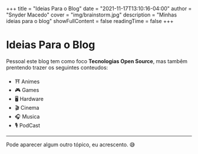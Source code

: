 +++
title = "Ideias Para o Blog"
date = "2021-11-17T13:10:16-04:00"
author = "Snyder Macedo"
cover = "img/brainstorm.jpg"
description = "Minhas ideias para o blog"
showFullContent = false
readingTime = false
+++

# Ideias Para o Blog

Pessoal este blog tem como foco **Tecnologias Open Source**, mas tambêm prentendo trazer os seguintes conteudos:

- :shinto_shrine: Animes
- :video_game: Games
- :desktop_computer: Hardware
- :clapper: Cinema
- :headphones: Musica
- :studio_microphone: PodCast

---

Pode aparecer algum outro tópico, eu acrescento. :sweat_smile: